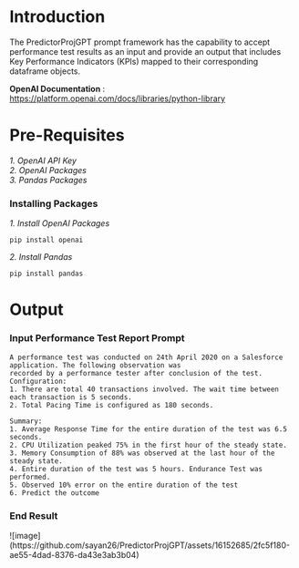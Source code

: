 <h1>Introduction</h1>

The PredictorProjGPT prompt framework has the capability to accept performance test results as an input and provide an output that includes Key Performance Indicators (KPIs) mapped to their corresponding dataframe objects.

<b>OpenAI Documentation</b> : https://platform.openai.com/docs/libraries/python-library 

<h1>Pre-Requisites</h1>

*1. OpenAI API Key* <br>
*2. OpenAI Packages* <br>
*3. Pandas Packages* <br>

<h3>Installing Packages</h3>

*1. Install OpenAI Packages*

```
pip install openai
```

*2. Install Pandas*

```
pip install pandas
```
<h1>Output</h1>

<h3>Input Performance Test Report Prompt</h3>

```
A performance test was conducted on 24th April 2020 on a Salesforce application. The following observation was 
recorded by a performance tester after conclusion of the test.
Configuration:
1. There are total 40 transactions involved. The wait time between each transaction is 5 seconds.
2. Total Pacing Time is configured as 180 seconds.
    
Summary:
1. Average Response Time for the entire duration of the test was 6.5 seconds.
2. CPU Utilization peaked 75% in the first hour of the steady state.
3. Memory Consumption of 88% was observed at the last hour of the steady state.
4. Entire duration of the test was 5 hours. Endurance Test was performed.
5. Observed 10% error on the entire duration of the test
6. Predict the outcome
```
<h3>End Result</h3>
![image](https://github.com/sayan26/PredictorProjGPT/assets/16152685/2fc5f180-ae55-4dad-8376-da43e3ab3b04)


